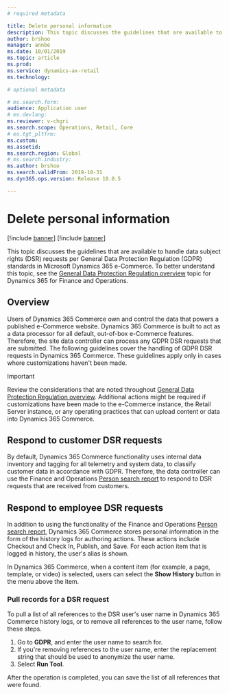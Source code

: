 ```yaml
---
# required metadata

title: Delete personal information
description: This topic discusses the guidelines that are available to handle data subject requests per General Data Protection Regulation (GDPR) standards in Microsoft Dynamics 365 e-Commerce.
author: brshoo
manager: annbe
ms.date: 10/01/2019
ms.topic: article
ms.prod: 
ms.service: dynamics-ax-retail
ms.technology: 

# optional metadata

# ms.search.form: 
audience: Application user
# ms.devlang: 
ms.reviewer: v-chgri
ms.search.scope: Operations, Retail, Core
# ms.tgt_pltfrm: 
ms.custom: 
ms.assetid: 
ms.search.region: Global
# ms.search.industry: 
ms.author: brshoo
ms.search.validFrom: 2019-10-31
ms.dyn365.ops.version: Release 10.0.5

---
```


# Delete personal information

[!include [banner](../includes/preview-banner.md)]
[!include [banner](../includes/banner.md)]

This topic discusses the guidelines that are available to handle data subject rights (DSR) requests per General Data Protection Regulation (GDPR) standards in Microsoft Dynamics 365 e-Commerce. To better understand this topic, see the [General Data Protection Regulation overview](https://docs.microsoft.com/dynamics365/unified-operations/dev-itpro/gdpr/gdpr-guide) topic for Dynamics 365 for Finance and Operations.

## Overview

Users of Dynamics 365 Commerce own and control the data that powers a published e-Commerce website. Dynamics 365 Commerce is built to act as a data processor for all default, out-of-box e-Commerce features. Therefore, the site data controller can process any GDPR DSR requests that are submitted. The following guidelines cover the handling of GDPR DSR requests in Dynamics 365 Commerce. These guidelines apply only in cases where customizations haven't been made.

> [!IMPORTANT]
> Review the considerations that are noted throughout [General Data Protection Regulation overview](https://docs.microsoft.com/dynamics365/unified-operations/dev-itpro/gdpr/gdpr-guide). Additional actions might be required if customizations have been made to the e-Commerce instance, the Retail Server instance, or any operating practices that can upload content or data into Dynamics 365 Commerce.

## Respond to customer DSR requests

By default, Dynamics 365 Commerce functionality uses internal data inventory and tagging for all telemetry and system data, to classify customer data in accordance with GDPR. Therefore, the data controller can use the Finance and Operations [Person search report](https://docs.microsoft.com/dynamics365/unified-operations/dev-itpro/gdpr/gdpr-guide#the-person-search-report) to respond to DSR requests that are received from customers.

## Respond to employee DSR requests

In addition to using the functionality of the Finance and Operations [Person search report](https://docs.microsoft.com/dynamics365/unified-operations/dev-itpro/gdpr/gdpr-guide#the-person-search-report), Dynamics 365 Commerce stores personal information in the form of the history logs for authoring actions. These actions include Checkout and Check In, Publish, and Save. For each action item that is logged in history, the user's alias is shown.

In Dynamics 365 Commerce, when a content item (for example, a page, template, or video) is selected, users can select the **Show History** button in the menu above the item.

### Pull records for a DSR request

To pull a list of all references to the DSR user's user name in Dynamics 365 Commerce history logs, or to remove all references to the user name, follow these steps.

1. Go to **GDPR**, and enter the user name to search for.
1. If you're removing references to the user name, enter the replacement string that should be used to anonymize the user name.
1. Select **Run Tool**.

After the operation is completed, you can save the list of all references that were found.
